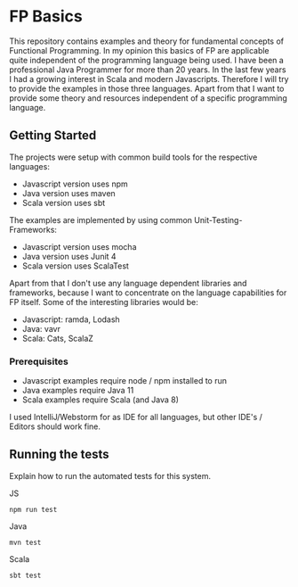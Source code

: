 # FP Basics

This repository contains examples and theory for fundamental concepts of Functional Programming.
In my opinion this basics of FP are applicable quite independent of the programming language being used.
I have been a professional Java Programmer for more than 20 years. In the last few years I had a growing interest in Scala and modern Javascripts. Therefore I will try to provide the examples in those three languages. Apart from that I want to provide some theory and resources independent of a specific programming language.

## Getting Started
The projects were setup with common build tools for the respective languages:
- Javascript version uses npm
- Java version uses maven
- Scala version uses sbt

The examples are implemented by using common Unit-Testing-Frameworks:
- Javascript version uses mocha
- Java version uses Junit 4
- Scala version uses ScalaTest

Apart from that I don't use any language dependent libraries and frameworks, because I want to concentrate on the language capabilities for FP itself. Some of the interesting libraries would be:
- Javascript: ramda, Lodash
- Java: vavr
- Scala: Cats, ScalaZ

### Prerequisites

- Javascript examples require node / npm installed to run
- Java examples require Java 11
- Scala examples require Scala (and Java 8)

I used IntelliJ/Webstorm for as IDE for all languages, but other IDE's / Editors should work fine. 

## Running the tests

Explain how to run the automated tests for this system.

JS
```
npm run test
```

Java
```
mvn test
```

Scala
```
sbt test
```
